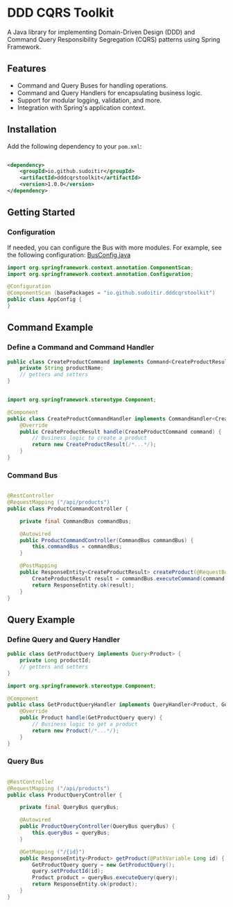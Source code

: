 # DDD CQRS Toolkit

A Java library for implementing Domain-Driven Design (DDD) and Command Query Responsibility Segregation (CQRS) patterns
using Spring Framework.

## Features

- Command and Query Buses for handling operations.
- Command and Query Handlers for encapsulating business logic.
- Support for modular logging, validation, and more.
- Integration with Spring's application context.

## Installation

Add the following dependency to your `pom.xml`:

```xml

<dependency>
    <groupId>io.github.sudoitir</groupId>
    <artifactId>dddcqrstoolkit</artifactId>
    <version>1.0.0</version>
</dependency>
```

## Getting Started

### Configuration

If needed, you can configure the Bus with more modules. For example, see the following configuration:
[BusConfig.java](https://github.com/sudoitir/ddd-cqrs-toolkit/blob/93a26b140493fce42d514e7f23001fa348ac4554/src/main/java/io/github/sudoitir/dddcqrstoolkit/cqs/config/BusConfig.java)

```java
import org.springframework.context.annotation.ComponentScan;
import org.springframework.context.annotation.Configuration;

@Configuration
@ComponentScan (basePackages = "io.github.sudoitir.dddcqrstoolkit")
public class AppConfig {
}

```

## Command Example

### Define a Command and Command Handler

```java
public class CreateProductCommand implements Command<CreateProductResult> {
    private String productName;
    // getters and setters
}


import org.springframework.stereotype.Component;

@Component
public class CreateProductCommandHandler implements CommandHandler<CreateProductResult, CreateProductCommand> {
    @Override
    public CreateProductResult handle(CreateProductCommand command) {
        // Business logic to create a product
        return new CreateProductResult(/*...*/);
    }
}
```

### Command Bus

```java

@RestController
@RequestMapping ("/api/products")
public class ProductCommandController {

    private final CommandBus commandBus;

    @Autowired
    public ProductCommandController(CommandBus commandBus) {
        this.commandBus = commandBus;
    }

    @PostMapping
    public ResponseEntity<CreateProductResult> createProduct(@RequestBody CreateProductCommand command) {
        CreateProductResult result = commandBus.executeCommand(command);
        return ResponseEntity.ok(result);
    }
}
```

## Query Example

### Define Query and Query Handler

```java
public class GetProductQuery implements Query<Product> {
    private Long productId;
    // getters and setters
}

import org.springframework.stereotype.Component;

@Component
public class GetProductQueryHandler implements QueryHandler<Product, GetProductQuery> {
    @Override
    public Product handle(GetProductQuery query) {
        // Business logic to get a product
        return new Product(/*...*/);
    }
}

```

### Query Bus

```java

@RestController
@RequestMapping ("/api/products")
public class ProductQueryController {

    private final QueryBus queryBus;

    @Autowired
    public ProductQueryController(QueryBus queryBus) {
        this.queryBus = queryBus;
    }

    @GetMapping ("/{id}")
    public ResponseEntity<Product> getProduct(@PathVariable Long id) {
        GetProductQuery query = new GetProductQuery();
        query.setProductId(id);
        Product product = queryBus.executeQuery(query);
        return ResponseEntity.ok(product);
    }
}
```